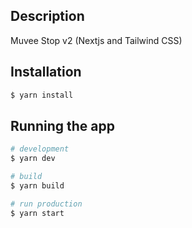 ## Description

Muvee Stop v2 (Nextjs and Tailwind CSS)

## Installation

```bash
$ yarn install
```

## Running the app

```bash
# development
$ yarn dev

# build
$ yarn build

# run production
$ yarn start
```